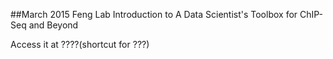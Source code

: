 ##March 2015 Feng Lab Introduction to A Data Scientist's Toolbox for ChIP-Seq and Beyond

Access it at ????(shortcut for ???)

